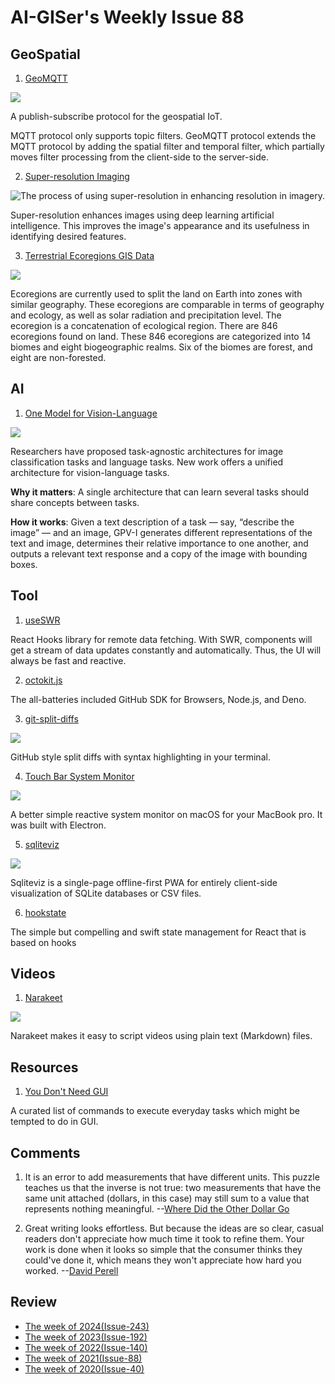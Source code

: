 # AI-GISer's Weekly Issue 88

## GeoSpatial

1. [GeoMQTT](http://www.geomqtt.org/)

![](http://www.geomqtt.org/images/geomqtt_architecture.png)

A publish-subscribe protocol for the geospatial IoT.

MQTT protocol only supports topic filters. GeoMQTT protocol extends the MQTT protocol by adding the spatial filter and temporal filter, which partially moves filter processing from the client-side to the server-side.

2. [Super-resolution Imaging](https://www.gislounge.com/super-resolution-imaging/)

![The process of using super-resolution in enhancing resolution in imagery.](https://cdn.shortpixel.ai/client2/q_lossy,ret_img,w_1100/https://www.gislounge.com/wp-content/uploads/2021/06/MapScaping-Rsuper-resolution-upsampling.png)

Super-resolution enhances images using deep learning artificial intelligence. This improves the image's appearance and its usefulness in identifying desired features.

3. [Terrestrial Ecoregions GIS Data](https://www.gislounge.com/terrestrial-ecoregions-gis-data/)

![](https://cdn.shortpixel.ai/client2/q_lossy,ret_img,w_1034/https://www.gislounge.com/wp-content/uploads/2021/05/biomes-ecoregion.png)

Ecoregions are currently used to split the land on Earth into zones with similar geography. These ecoregions are comparable in terms of geography and ecology, as well as solar radiation and precipitation level. The ecoregion is a concatenation of ecological region. There are 846 ecoregions found on land. These 846 ecoregions are categorized into 14 biomes and eight biogeographic realms. Six of the biomes are forest, and eight are non-forested.

## AI

1. [One Model for Vision-Language](https://www.deeplearning.ai/the-batch/issue-94/)

![](https://info.deeplearning.ai/hs-fs/hubfs/ezgif.com-gif-maker%20-%202021-05-04T162716.343.gif?width=1200&upscale=true&name=ezgif.com-gif-maker%20-%202021-05-04T162716.343.gif)

Researchers have proposed task-agnostic architectures for image classification tasks and language tasks. New work offers a unified architecture for vision-language tasks.

**Why it matters**: A single architecture that can learn several tasks should share concepts between tasks.

**How it works**: Given a text description of a task — say, “describe the image” — and an image, GPV-I generates different representations of the text and image, determines their relative importance to one another, and outputs a relevant text response and a copy of the image with bounding boxes.

## Tool

1. [useSWR](https://github.com/vercel/swr)

React Hooks library for remote data fetching. With SWR, components will get a stream of data updates constantly and automatically. Thus, the UI will always be fast and reactive.

2. [octokit.js](https://github.com/octokit/octokit.js)

The all-batteries included GitHub SDK for Browsers, Node.js, and Deno.

3. [git-split-diffs](https://github.com/banga/git-split-diffs)

![](https://github.com/banga/git-split-diffs/raw/main/screenshots/dark.png?raw=true)

GitHub style split diffs with syntax highlighting in your terminal.

4. [Touch Bar System Monitor](https://github.com/spagnuolocarmine/touchbar-systemmonitor/blob/master/README.md)

![](https://raw.githubusercontent.com/spagnuolocarmine/touchbar-systemmonitor/master/screenshots/touchbar_systemmonitor3.gif?token=ACPXSE7ILAQY5H4V4VO2B526OUIEQ)

A better simple reactive system monitor on macOS for your MacBook pro. It was built with Electron.

5. [sqliteviz](https://github.com/lana-k/sqliteviz)

![](https://github.com/lana-k/sqliteviz/wiki/img/Screenshot_result.png?0.13.0)

Sqliteviz is a single-page offline-first PWA for entirely client-side visualization of SQLite databases or CSV files.

6. [hookstate](https://github.com/avkonst/hookstate)

The simple but compelling and swift state management for React that is based on hooks

## Videos

1. [Narakeet](https://www.narakeet.com/docs/script/#more-examples)

![](https://www.narakeet.com/assets/howto/nk-script-screencast-20200829-pic-x304.jpg)

Narakeet makes it easy to script videos using plain text (Markdown) files.

## Resources

1. [You Don't Need GUI](https://github.com/you-dont-need/You-Dont-Need-GUI)

A curated list of commands to execute everyday tasks which might be tempted to do in GUI.

## Comments

1. It is an error to add measurements that have different units. This puzzle teaches us that the inverse is not true: two measurements that have the same unit attached (dollars, in this case) may still sum to a value that represents nothing meaningful.
   --[Where Did the Other Dollar Go](https://blog.cloudandtree.com/2021/04/the-other-dollar/)

2. Great writing looks effortless. But because the ideas are so clear, casual readers don't appreciate how much time it took to refine them.
   Your work is done when it looks so simple that the consumer thinks they could've done it, which means they won't appreciate how hard you worked.
   --[David Perell](https://twitter.com/david_perell/status/1378943650755842050)

## Review

- [The week of 2024(Issue-243)](../2024/issue-243.md)
- [The week of 2023(Issue-192)](../2023/issue-192.md)
- [The week of 2022(Issue-140)](../2022/issue-140.md)
- [The week of 2021(Issue-88)](../2021/issue-88.md)
- [The week of 2020(Issue-40)](../2020/issue-40.md)
